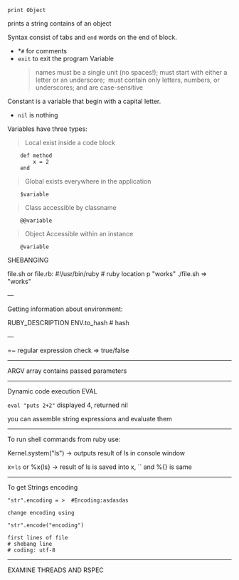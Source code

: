 	print Object
prints a string contains of an object

Syntax consist of tabs and `end` words on the end of block.

* *`#` for comments
* `exit` to exit the program
Variable 
	> names must be a single unit (no spaces!); must start with either a letter or an underscore; 
	> must contain only letters, numbers, or underscores; and are case-sensitive

Constant is a variable that begin with a capital letter.

* `nil` is nothing

Variables have three types:
> Local
	exist inside a code block
```
	def method
		x = 2
	end
```
> Global
> 	exists everywhere in the application
```
	$variable
```
> Class
> 	accessible by classname
```
	@@variable
```
>Object
>	Accessible within an instance
```
	@variable
```


SHEBANGING

file.sh or file.rb:
	#!/usr/bin/ruby # ruby location
	p "works"
./file.sh => "works"

—

Getting information about environment:

RUBY_DESCRIPTION
ENV.to_hash # hash

—

=~ regular expression check => true/false

---

ARGV array contains passed parameters

---

Dynamic code execution EVAL

`eval "puts 2+2"`
	displayed 4, returned nil

you can assemble string expressions and evaluate them

---
To run shell commands from ruby use:

Kernel.system("ls") -> outputs result of ls in console window

x=`ls` or %x{ls} -> result of ls is saved into x, `` and %{} is same

---
To get Strings encoding
```
"str".encoding = >  #Encoding:asdasdas

change encoding using

"str".encode("encoding")

first lines of file
# shebang line 
# coding: utf-8
```
---

EXAMINE THREADS AND RSPEC

